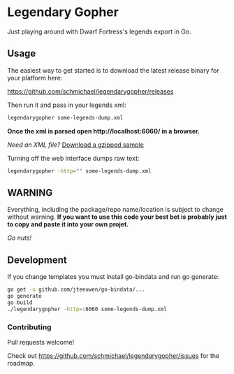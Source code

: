 # Legendary Gopher

Just playing around with Dwarf Fortress's legends export in Go.

## Usage

The easiest way to get started is to download the latest release binary for
your platform here:

https://github.com/schmichael/legendarygopher/releases

Then run it and pass in your legends xml:

```sh
legendarygopher some-legends-dump.xml
```

**Once the xml is parsed open http://localhost:6060/ in a browser.**

*Need an XML file?* [Download a gzipped sample](https://gist.github.com/schmichael/3c8e0a9f0f36cbda9089/raw/32a25692941025f9d2d9688942a45160d5f5a494/region1-00255-10-18-legends.xml.gz)

Turning off the web interface dumps raw text:

```sh
legendarygopher -http="" some-legends-dump.xml
```

## WARNING

Everything, including the package/repo name/location is subject to change
without warning. **If you want to use this code your best bet is probably just
to copy and paste it into your own projet.**

*Go nuts!*

## Development

If you change templates you must install go-bindata and run go generate:

```sh
go get -u github.com/jteeuwen/go-bindata/...
go generate
go build
./legendarygopher -http=:6060 some-legends-dump.xml
```

### Contributing

Pull requests welcome!

Check out https://github.com/schmichael/legendarygopher/issues for the roadmap.
